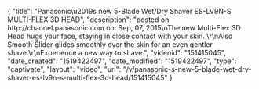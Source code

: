 {
    "title": "Panasonic\u2019s new 5-Blade Wet\/Dry Shaver ES-LV9N-S MULTI-FLEX 3D HEAD",
    "description": "posted on http:\/\/channel.panasonic.com on: Sep, 07, 2015\nThe new Multi-Flex 3D Head hugs your face, staying in close contact with your skin. \r\nAlso Smooth Slider glides smoothly over the skin for an even gentler shave.\r\nExperience a new way to shave.",
    "videoid": "151415045",
    "date_created": "1519422497",
    "date_modified": "1519422497",
    "type": "captivate",
    "layout": "video",
    "url": "\/v\/panasonic-s-new-5-blade-wet-dry-shaver-es-lv9n-s-multi-flex-3d-head\/151415045"
}